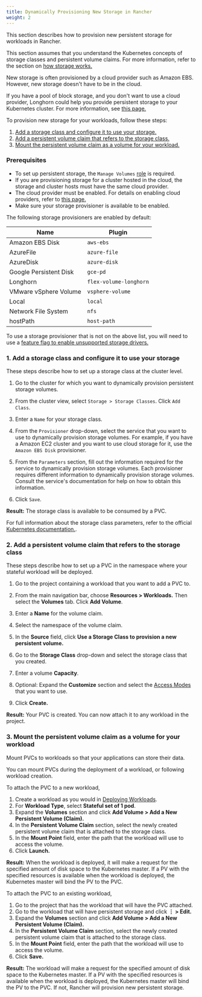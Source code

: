 ```yaml
---
title: Dynamically Provisioning New Storage in Rancher
weight: 2
---
```


This section describes how to provision new persistent storage for workloads in Rancher.

This section assumes that you understand the Kubernetes concepts of storage classes and persistent volume claims. For more information, refer to the section on [how storage works.](../how-storage-works)

New storage is often provisioned by a cloud provider such as Amazon EBS. However, new storage doesn't have to be in the cloud.

If you have a pool of block storage, and you don't want to use a cloud provider, Longhorn could help you provide persistent storage to your Kubernetes cluster. For more information, see [this page.]({{<baseurl>}}/rancher/v2.x/en/longhorn)

To provision new storage for your workloads, follow these steps:

1. [Add a storage class and configure it to use your storage.](#1-add-a-storage-class-and-configure-it-to-use-your-storage)
2. [Add a persistent volume claim that refers to the storage class.](#2-add-a-persistent-volume-claim-that-refers-to-the-storage-class)
3. [Mount the persistent volume claim as a volume for your workload.](#3-mount-the-persistent-volume-claim-as-a-volume-for-your-workload)

### Prerequisites

- To set up persistent storage, the `Manage Volumes` [role]({{<baseurl>}}/rancher/v2.x/en/admin-settings/rbac/cluster-project-roles/#project-role-reference) is required.
- If you are provisioning storage for a cluster hosted in the cloud, the storage and cluster hosts must have the same cloud provider.
- The cloud provider must be enabled. For details on enabling cloud providers, refer to [this page.]({{<baseurl>}}/rancher/v2.x/en/cluster-provisioning/rke-clusters/options/cloud-providers/)
- Make sure your storage provisioner is available to be enabled.

The following storage provisioners are enabled by default:

Name | Plugin
--------|----------
Amazon EBS Disk | `aws-ebs`
AzureFile | `azure-file`
AzureDisk | `azure-disk`
Google Persistent Disk | `gce-pd`
Longhorn | `flex-volume-longhorn`
VMware vSphere Volume |  `vsphere-volume`
Local | `local`
Network File System | `nfs`
hostPath | `host-path`

To use a storage provisioner that is not on the above list, you will need to use a [feature flag to enable unsupported storage drivers.]({{<baseurl>}}/rancher/v2.x/en/installation/options/feature-flags/enable-not-default-storage-drivers/)

### 1. Add a storage class and configure it to use your storage

These steps describe how to set up a storage class at the cluster level.

1. Go to the cluster for which you want to dynamically provision persistent storage volumes.

1. From the cluster view, select `Storage > Storage Classes`. Click `Add Class`.

1. Enter a `Name` for your storage class.

1. From the `Provisioner` drop-down, select the service that you want to use to dynamically provision storage volumes. For example, if you have a Amazon EC2 cluster and you want to use cloud storage for it, use the `Amazon EBS Disk` provisioner.

1. From the `Parameters` section, fill out the information required for the service to dynamically provision storage volumes. Each provisioner requires different information to dynamically provision storage volumes. Consult the service's documentation for help on how to obtain this information.

1. Click `Save`.

**Result:** The storage class is available to be consumed by a PVC.

For full information about the storage class parameters, refer to the official [Kubernetes documentation.](https://kubernetes.io/docs/concepts/storage/storage-classes/#parameters).

### 2. Add a persistent volume claim that refers to the storage class

These steps describe how to set up a PVC in the namespace where your stateful workload will be deployed.

1. Go to the project containing a workload that you want to add a PVC to.

1. From the main navigation bar, choose **Resources > Workloads.** Then select the **Volumes** tab. Click **Add Volume**.

1. Enter a **Name** for the volume claim.

1. Select the namespace of the volume claim.

1. In the **Source** field, click **Use a Storage Class to provision a new persistent volume.**

1. Go to the **Storage Class** drop-down and select the storage class that you created.

1. Enter a volume **Capacity**.

1. Optional: Expand the **Customize** section and select the [Access Modes](https://kubernetes.io/docs/concepts/storage/persistent-volumes/#access-modes) that you want to use.

1. Click **Create.**

**Result:** Your PVC is created. You can now attach it to any workload in the project.

### 3. Mount the persistent volume claim as a volume for your workload

Mount PVCs to workloads so that your applications can store their data.

You can mount PVCs during the deployment of a workload, or following workload creation.

To attach the PVC to a new workload,

1. Create a workload as you would in [Deploying Workloads]({{<baseurl>}}/rancher/v2.x/en/k8s-in-rancher/workloads/deploy-workloads/).
1. For **Workload Type**, select **Stateful set of 1 pod**.
1. Expand the **Volumes** section and click **Add Volume > Add a New Persistent Volume (Claim).**
1. In the **Persistent Volume Claim** section, select the newly created persistent volume claim that is attached to the storage class.
1. In the **Mount Point** field, enter the path that the workload will use to access the volume.
1. Click **Launch.**

**Result:** When the workload is deployed, it will make a request for the specified amount of disk space to the Kubernetes master. If a PV with the specified resources is available when the workload is deployed, the Kubernetes master will bind the PV to the PVC.

To attach the PVC to an existing workload,

1. Go to the project that has the workload that will have the PVC attached.
1. Go to the workload that will have persistent storage and click **&#8942; > Edit.**
1. Expand the **Volumes** section and click **Add Volume > Add a New Persistent Volume (Claim).**
1. In the **Persistent Volume Claim** section, select the newly created persistent volume claim that is attached to the storage class.
1. In the **Mount Point** field, enter the path that the workload will use to access the volume.
1. Click **Save.**

**Result:** The workload will make a request for the specified amount of disk space to the Kubernetes master. If a PV with the specified resources is available when the workload is deployed, the Kubernetes master will bind the PV to the PVC. If not, Rancher will provision new persistent storage.